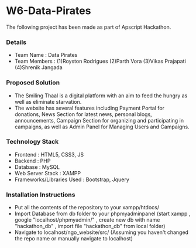 # W6-Data-Pirates

The following project has been made as part of Apscript Hackathon.

### Details
- Team Name : Data Pirates
- Team Members : 
(1)Royston Rodrigues
(2)Parth Vora
(3)Vikas Prajapati
(4)Shrenik Jangada

### Proposed Solution
 - The Smiling Thaal is a digital platform with an aim to feed the hungry as well as eliminate starvation.
 - The website has several features including Payment Portal for donations, News Section for latest news, personal blogs, announcements, Campaign Section for organizing and participating in campaigns, as well as Admin Panel for Managing Users and Campaigns.

### Technology Stack
 - Frontend : HTML5, CSS3, JS
 - Backend : PHP
 - Database : MySQL
 - Web Server Stack : XAMPP
 - Frameworks/Libraries Used : Bootstrap, Jquery

 ### Installation Instructions
 - Put all the contents of the repository to your xampp/htdocs/
 - Import Database from db folder to your phpmyadminpanel (start xampp , google "localhost/phpmyadmin/" , create new db with name "hackathon_db" , import file "hackathon_db" from local folder)
 - Navigate to localhost/ngo_website/src/ (Assuming you haven't changed the repo name or manually navigate to localhost)